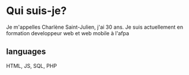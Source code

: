 # Qui suis-je?
Je m'appelles Charlène Saint-Julien, j'ai 30 ans. 
Je suis actuellement en formation developpeur web et web mobile à l'afpa

## languages
HTML, JS, SQL, PHP
